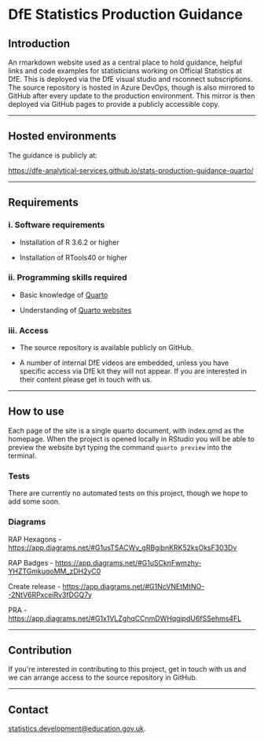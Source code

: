 # DfE Statistics Production Guidance

## Introduction

An rmarkdown website used as a central place to hold guidance, helpful links and code examples for statisticians working on Official Statistics at DfE. This is deployed via the DfE visual studio and rsconnect subscriptions. The source repository is hosted in Azure DevOps, though is also mirrored to GitHub after every update to the production environment. This mirror is then deployed via GitHub pages to provide a publicly accessible copy.

---

## Hosted environments

The guidance is publicly at:

https://dfe-analytical-services.github.io/stats-production-guidance-quarto/

---

## Requirements

### i. Software requirements 

- Installation of R 3.6.2 or higher

- Installation of RTools40 or higher

### ii. Programming skills required

- Basic knowledge of [Quarto](https://rmarkdown.rstudio.com/articles_intro.html)

- Understanding of [Quarto websites](https://bookdown.org/yihui/rmarkdown/rmarkdown-site.html)
  
### iii. Access

- The source repository is available publicly on GitHub.

- A number of internal DfE videos are embedded, unless you have specific access via DfE kit they will not appear. If you are interested in their content please get in touch with us.

---

## How to use

Each page of the site is a single quarto document, with index.qmd as the homepage. When the project is opened locally in RStudio you will be able to preview the website byt typing the command `quarto preview` into the terminal.

### Tests

There are currently no automated tests on this project, though we hope to add some soon.

### Diagrams

RAP Hexagons - https://app.diagrams.net/#G1usTSACWv_gRBgibnKRK52ksOksF303Dv

RAP Badges - https://app.diagrams.net/#G1uSCknFwmzhy-YHZTGmkuqoMM_zDH2yC0

Create release - https://app.diagrams.net/#G1NcVNEtMtNO--2NtV6RPxceiRv3fDGQ7y

PRA - https://app.diagrams.net/#G1x1VLZghqCCnmDWHqgjpdU6fSSehms4FL

---

## Contribution

If you're interested in contributing to this project, get in touch with us and we can arrange access to the source repository in GitHub.

---

## Contact

statistics.development@education.gov.uk.